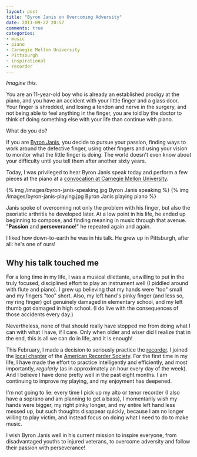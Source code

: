 ```yaml
---
layout: post
title: "Byron Janis on Overcoming Adversity"
date: 2011-09-22 20:57
comments: true
categories:
- music
- piano
- Carnegie Mellon University
- Pittsburgh
- inspirational
- recorder
---
```

*Imagine this.*

You are an 11-year-old boy who is already an established prodigy at the piano, and you have an accident with your little finger and a glass door. Your finger is shredded, and losing a tendon and nerve in the surgery, and not being able to feel anything in the finger, you are told by the doctor to think of doing something else with your life than continue with piano.

What do you do?

<!--more-->

If you are [Byron Janis](http://www.byronjanis.com/), you decide to pursue your passion, finding ways to work around the defective finger, using other fingers and using your vision to monitor what the little finger is doing. The world doesn't even know about your difficulty until you tell them after another sixty years.

Today, I was privileged to hear Byron Janis speak today and perform a few pieces at the piano at a [convocation at Carnegie Mellon University](http://www.cmu.edu/news/stories/archives/2011/september/sept12_byronjanis.html).

{% img /images/byron-janis-speaking.jpg Byron Janis speaking %}
{% img /images/byron-janis-playing.jpg Byron Janis playing piano %}

Janis spoke of overcoming not only the problem with his finger, but also the psoriatic arthritis he developed later. At a low point in his life, he ended up beginning to compose, and finding meaning in music through that avenue. "**Passion** and **perseverance**!" he repeated again and again.

I liked how down-to-earth he was in his talk. He grew up in Pittsburgh, after all: he's one of ours!

Why his talk touched me
-----------------------

For a long time in my life, I was a musical dilettante, unwilling to put in the truly focused, disciplined effort to play an instrument well (I piddled around with flute and piano). I grew up believing that my hands were "too" small and my fingers "too" short. Also, my left hand's pinky finger (and less so, my ring finger) got genuinely damaged in elementary school, and my left thumb got damaged in high school. (I do live with the consequences of those accidents every day.)

Nevertheless, none of that should really have stopped me from doing what I can with what I have, if I care. Only when older and wiser did I realize that in the end, this is all we can do in life, and it is enough!

This February, I made a decision to seriously practice the [recorder](http://en.wikipedia.org/wiki/Recorder). I joined the [local chapter](http://www.andrew.cmu.edu/user/lukas/pcars/Welcome.html) of the [American Recorder Society](http://www.americanrecorder.org/). For the first time in my life, I have made the effort to practice intelligently and efficiently, and most importantly, *regularly* (as in approximately an hour every day of the week). And I believe I have done pretty well in the past eight months. I am continuing to improve my playing, and my enjoyment has deepened.

I'm not going to lie: every time I pick up my alto or tenor recorder (I also have a soprano and am planning to get a bass), I momentarily wish my hands were bigger, my right pinky longer, and my entire left hand less messed up, but such thoughts disappear quickly, because I am no longer willing to play victim, and instead focus on doing what I need to do to make music.

I wish Byron Janis well in his current mission to inspire everyone, from disadvantaged youths to injured veterans, to overcome adversity and follow their passion with perseverance!

